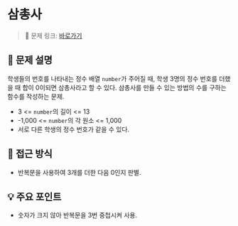 # 삼총사

> 🔗 문제 링크: [바로가기](https://school.programmers.co.kr/learn/courses/30/lessons/131705) 

## 🌱 문제 설명
학생들의 번호를 나타내는 정수 배열 `number`가 주어질 때, 학생 3명의 정수 번호를 더했을 때 합이 0이되면 삼총사라고 할 수 있다. 삼총사를 만들 수 있는 방법의 수를 구하는 함수를 작성하는 문제.

- 3 <= `number`의 길이 <= 13
- -1,000 <= `number`의 각 원소 <= 1,000
- 서로 다른 학생의 정수 번호가 같을 수 있다.

## 🤔 접근 방식
- 반복문을 사용하여 3개를 더한 다음 0인지 판별.

## 💡 주요 포인트
- 숫자가 크지 않아 반복문을 3번 중첩시켜 사용.

